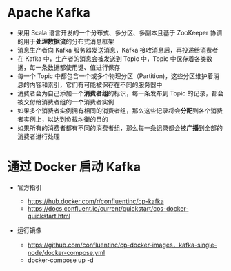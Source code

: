 # Apache Kafka #

 *  采用 Scala 语言开发的一个分布式、多分区、多副本且基于 ZooKeeper 协调的用于**处理数据流**的分布式消息框架
 *  消息生产者向 Kafka 服务器发送消息，Kafka 接收消息后，再投递给消费者
 *  在 Kafka 中，生产者的消息会被发送到 Topic 中，Topic 中保存着各类数据，每一条数据都使用键、值进行保存
 *  每一个 Topic 中都包含一个或多个物理分区（Partition)，这些分区维护着消息的内容和索引，它们有可能被保存在不同的服务器中
 *  消费者会为自己添加一个**消费者组**的标识，每一条发布到 Topic 的记录，都会被交付给消费者组的**一个**消费者实例
 *  如果多个消费者实例拥有相同的消费者组，那么这些记录将会**分配**到各个消费者实例上，以达到负载均衡的目的
 *  如果所有的消费者都有不同的消费者组，那么每一条记录都会被**广播**到全部的消费者进行处理

# 通过 Docker 启动 Kafka #

 *  官方指引
    
     *  https://hub.docker.com/r/confluentinc/cp-kafka
     *  https://docs.confluent.io/current/quickstart/cos-docker-quickstart.html
 *  运行镜像
    
     *  https://github.com/confluentinc/cp-docker-images，kafka-single-node/docker-compose.yml
     *  docker-compose up -d